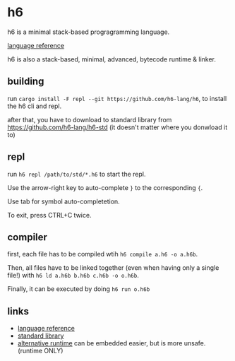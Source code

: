 # h6
h6 is a minimal stack-based progragramming language.

[language reference](https://github.com/h6-lang/h6-langref)

h6 is also a stack-based, minimal, advanced, bytecode runtime & linker.

## building
run `cargo install -F repl --git https://github.com/h6-lang/h6`, to install the h6 cli and repl.

after that, you have to download to standard library from https://github.com/h6-lang/h6-std (it doesn't matter where you donwload it to)

## repl
run `h6 repl /path/to/std/*.h6` to start the repl.

Use the arrow-right key to auto-complete `}` to the corresponding `{`.

Use tab for symbol auto-completetion.

To exit, press CTRL+C twice.

## compiler
first, each file has to be compiled wtih `h6 compile a.h6 -o a.h6b`.

Then, all files have to be linked together (even when having only a single file!) with `h6 ld a.h6b b.h6b c.h6b -o o.h6b`.

Finally, it can be executed by doing `h6 run o.h6b`

## links
- [language reference](https://github.com/h6-lang/h6-langref)
- [standard library](https://github.com/h6-lang/h6-std)
- [alternative runtime](https://github.com/h6-lang/h6-crt) can be embedded easier, but is more unsafe. (runtime ONLY)
